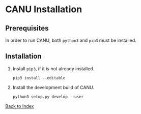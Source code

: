# CANU Installation

## Prerequisites

In order to run CANU, both `python3` and `pip3` must be installed.

## Installation

1. Install `pip3`, if it is not already installed.

   ```ShellSession
   pip3 install --editable
   ```

1. Install the development build of CANU.

   ```ShellSession
   python3 setup.py develop --user
   ```

[Back to Index](README.md)
